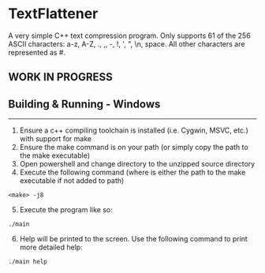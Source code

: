 # TextFlattener

A very simple C++ text compression program. Only supports 61 of the 256 ASCII characters: a-z, A-Z, ., ,, -, !, ', ", \n, space. All other characters are represented as #.

## WORK IN PROGRESS

## Building & Running - Windows
---
1. Ensure a c++ compiling toolchain is installed (i.e. Cygwin, MSVC, etc.) with support for make
2. Ensure the make command is on your path (or simply copy the path to the make executable)
3. Open powershell and change directory to the unzipped source directory
4. Execute the following command (where <make> is either the path to the make executable if not added to path)
```
<make> -j8
```
5. Execute the program like so:
```
./main
```
6. Help will be printed to the screen. Use the following command to print more detailed help:
```
./main help
```